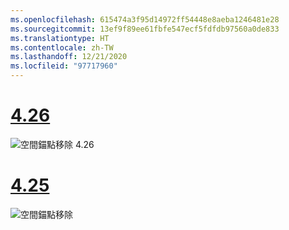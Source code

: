 ```yaml
---
ms.openlocfilehash: 615474a3f95d14972ff54448e8aeba1246481e28
ms.sourcegitcommit: 13ef9f89ee61fbfe547ecf5fdfdb97560a0de833
ms.translationtype: HT
ms.contentlocale: zh-TW
ms.lasthandoff: 12/21/2020
ms.locfileid: "97717960"
---
```

# <a name="426"></a>[4.26](#tab/426)

![空間錨點移除 4.26](../images/local-spatial-anchors-img-04.png)

# <a name="425"></a>[4.25](#tab/425)

![空間錨點移除](../images/unreal-spatialanchors-remove.PNG)
